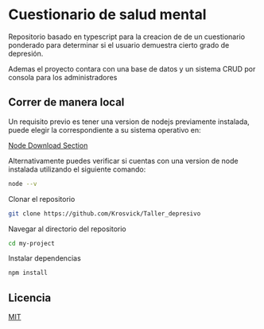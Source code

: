 # Cuestionario de salud mental  
Repositorio basado en typescript para la creacion de
de un cuestionario ponderado para determinar si el
usuario demuestra cierto grado de depresión.

Ademas el proyecto contara con una base de datos y
un sistema CRUD por consola para los administradores
## Correr de manera local

Un requisito previo es tener una version de nodejs
previamente instalada, puede elegir la correspondiente
a su sistema operativo en:

[Node Download Section](https://nodejs.org/en/download/)

Alternativamente puedes verificar si cuentas con una version
de node instalada utilizando el siguiente comando:

~~~bash  
node --v
~~~

Clonar el repositorio  

~~~bash  
git clone https://github.com/Krosvick/Taller_depresivo
~~~

Navegar al directorio del repositorio 

~~~bash  
cd my-project
~~~

Instalar dependencias  

~~~bash  
npm install
~~~

## Licencia

[MIT](https://choosealicense.com/licenses/mit/)
